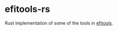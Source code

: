 # efitools-rs

Rust implementation of some of the tools in
[efitools](https://git.kernel.org/pub/scm/linux/kernel/git/jejb/efitools.git).
